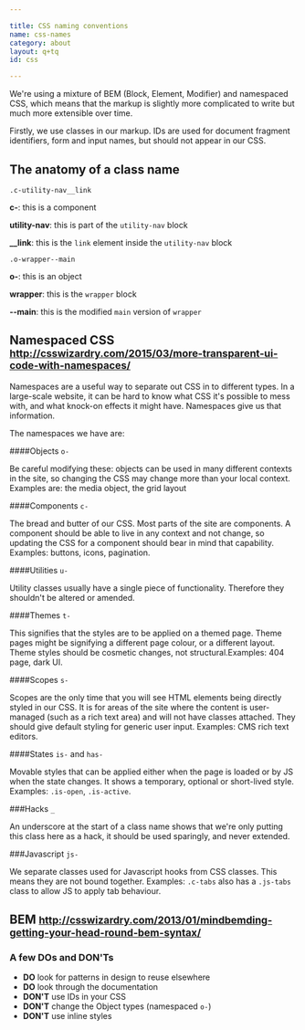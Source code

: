 ```yaml
---

title: CSS naming conventions
name: css-names
category: about
layout: q+tq
id: css

---
```


<p class="lead">We're using a mixture of BEM (Block, Element, Modifier) and namespaced CSS, which means that the markup is slightly more complicated to write but much more extensible over time.</p>

Firstly, we use classes in our markup. IDs are used for document fragment identifiers, form and input names, but should not appear in our CSS.

## The anatomy of a class name

`.c-utility-nav__link`

**c-**: this is a component

**utility-nav**: this is part of the `utility-nav` block

**__link**: this is the `link` element inside the `utility-nav` block

`.o-wrapper--main`

**o-**: this is an object

**wrapper**: this is the `wrapper` block

**--main**: this is the modified `main` version of `wrapper`

## Namespaced CSS <small class="subtitle"><a href="http://csswizardry.com/2015/03/more-transparent-ui-code-with-namespaces/">http://csswizardry.com/2015/03/more-transparent-ui-code-with-namespaces/</a></small>

Namespaces are a useful way to separate out CSS in to different types. In a large-scale website, it can be hard to know what CSS it's possible to mess with, and what knock-on effects it might have. Namespaces give us that information.

The namespaces we have are:

####Objects `o-`

Be careful modifying these: objects can be used in many different contexts in the site, so changing the CSS may change more than your local context. Examples are: the media object, the grid layout

####Components `c-`

The bread and butter of our CSS. Most parts of the site are components. A component should be able to live in any context and not change, so updating the CSS for a component should bear in mind that capability. Examples: buttons, icons, pagination.

####Utilities `u-`

Utility classes usually have a single piece of functionality. Therefore they shouldn't be altered or amended.

####Themes `t-`

This signifies that the styles are to be applied on a themed page. Theme pages might be signifying a different page colour, or a different layout. Theme styles should be cosmetic changes, not structural.Examples: 404 page, dark UI.

####Scopes `s-`

Scopes are the only time that you will see HTML elements being directly styled in our CSS. It is for areas of the site where the content is user-managed (such as a rich text area) and will not have classes attached. They should give default styling for generic user input. Examples: CMS rich text editors.

####States `is-` and `has-`

Movable styles that can be applied either when the page is loaded or by JS when the state changes. It shows a temporary, optional or short-lived style. Examples: `.is-open`, `.is-active`.

###Hacks `_`

An underscore at the start of a class name shows that we're only putting this class here as a hack, it should be used sparingly, and never extended.

###Javascript `js-`

We separate classes used for Javascript hooks from CSS classes. This means they are not bound together. Examples: `.c-tabs` also has a `.js-tabs` class to allow JS to apply tab behaviour.

## BEM <small class="subtitle"><a href="http://csswizardry.com/2013/01/mindbemding-getting-your-head-round-bem-syntax/">http://csswizardry.com/2013/01/mindbemding-getting-your-head-round-bem-syntax/</a></small>

### A few DOs and DON'Ts

* **DO** look for patterns in design to reuse elsewhere
* **DO** look through the documentation
* **DON'T** use IDs in your CSS
* **DON'T** change the Object types (namespaced `o-`)
* **DON'T** use inline styles

